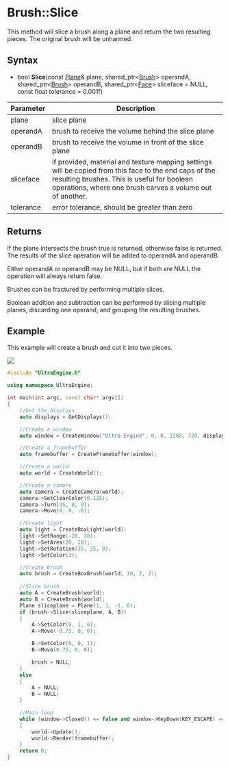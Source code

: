 # Brush::Slice

This method will slice a brush along a plane and return the two resulting pieces. The original brush will be unharmed.

## Syntax

- bool **Slice**(const [Plane](Plane.md)& plane, shared_ptr<[Brush](Brush.md)> operandA, shared_ptr<[Brush](Brush.md)> operandB, shared_ptr<[Face](Face.md)> sliceface = NULL, const float tolerance = 0.001f)

| Parameter | Description |
|---|---|
| plane | slice plane |
| operandA | brush to receive the volume behind the slice plane |
| operandB | brush to receive the volume in front of the slice plane |
| sliceface | if provided, material and texture mapping settings will be copied from this face to the end caps of the resulting brushes. This is useful for boolean operations, where one brush carves a volume out of another.
| tolerance | error tolerance, should be greater than zero |

## Returns

If the plane intersects the brush true is returned, otherwise false is returned. The results of the slice operation will be added to operandA and operandB.

Either operandA or operandB may be NULL, but if both are NULL the operation will always return false.

Brushes can be fractured by performing multiple slices.

Boolean addition and subtraction can be performed by slicing multiple planes, discarding one operand, and grouping the resulting brushes.

## Example

This example will create a brush and cut it into two pieces.

![](https://github.com/UltraEngine/Documentation/raw/master/Images/brush_slice.jpg)

```c++
#include "UltraEngine.h"

using namespace UltraEngine;

int main(int argc, const char* argv[])
{
    //Get the displays
    auto displays = GetDisplays();

    //Create a window
    auto window = CreateWindow("Ultra Engine", 0, 0, 1280, 720, displays[0], WINDOW_CENTER | WINDOW_TITLEBAR);

    //Create a framebuffer
    auto framebuffer = CreateFramebuffer(window);

    //Create a world
    auto world = CreateWorld();

    //Create a camera    
    auto camera = CreateCamera(world);
    camera->SetClearColor(0.125);
    camera->Turn(35, 0, 0);
    camera->Move(0, 0, -6);

    //Create light
    auto light = CreateBoxLight(world);
    light->SetRange(-20, 20);
    light->SetArea(20, 20);
    light->SetRotation(35, 35, 0);
    light->SetColor(3);

    //Create brush
    auto brush = CreateBoxBrush(world, 10, 2, 2);
    
    //Slice brush
    auto A = CreateBrush(world);
    auto B = CreateBrush(world);
    Plane sliceplane = Plane(1, 1, -1, 0);
    if (brush->Slice(sliceplane, A, B))
    {
        A->SetColor(0, 1, 0);
        A->Move(-0.75, 0, 0);

        B->SetColor(0, 0, 1);
        B->Move(0.75, 0, 0);

        brush = NULL;
    }
    else
    {
        A = NULL;
        B = NULL;
    }

    //Main loop
    while (window->Closed() == false and window->KeyDown(KEY_ESCAPE) == false)
    {
        world->Update();
        world->Render(framebuffer);
    }
    return 0;
}
```
